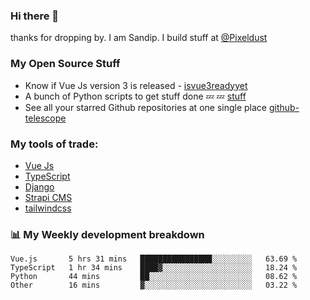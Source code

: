 ### Hi there 👋

thanks for dropping by.
I am Sandip. I build stuff at [@Pixeldust](github.com/pixeldust-in/)

###  **My Open Source Stuff**

 - Know if Vue Js version 3 is released -  [isvue3readyyet](https://github.com/sandiprb/isvue3readyyet)
 - A bunch of Python scripts to get stuff done 💤 💤 [stuff](https://github.com/sandiprb/stuff)
 - See all your starred Github repositories at one single place [github-telescope](https://github.com/sandiprb/github-telescope)



###  **My tools of trade:**
 - [Vue Js](https://github.com/vuejs/vue/)
 - [TypeScript](https://github.com/microsoft/TypeScript)
 - [Django](github.com/django/django)
 - [Strapi CMS](github.com/strapi/strapi)
 - [tailwindcss](https://github.com/tailwindlabs/tailwindcss)


###  📊 **My Weekly development breakdown**
<!--START_SECTION:waka-->

```text
Vue.js       5 hrs 31 mins   ████████████████░░░░░░░░░   63.69 %
TypeScript   1 hr 34 mins    ████▓░░░░░░░░░░░░░░░░░░░░   18.24 %
Python       44 mins         ██░░░░░░░░░░░░░░░░░░░░░░░   08.62 %
Other        16 mins         ▓░░░░░░░░░░░░░░░░░░░░░░░░   03.22 %
```

<!--END_SECTION:waka-->
